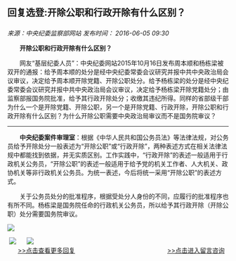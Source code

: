 ## 回复选登:开除公职和行政开除有什么区别？

### 

_来源：中央纪委监察部网站_ _发布时间： 2016-06-05 09:30_

　　**开除公职和行政开除有什么区别？**

　　网友“基层纪委人员”：中央纪委网站2015年10月16日发布周本顺和杨栋梁被双开的通报：给予周本顺的处分是经中央纪委常委会议研究并报中共中央政治局会议审议，决定给予周本顺开除党籍、开除公职处分。给予杨栋梁的处分是经中央纪委常委会议研究并报中共中央政治局会议审议，决定给予杨栋梁开除党籍处分；由监察部报国务院批准，给予其行政开除处分；收缴其违纪所得。同样的省部级干部为什么一个是开除党籍、开除公职，另一个是开除党籍、行政开除，开除公职和行政开除有什么区别？为什么开除公职需要中央政治局审议而不是国务院审议？

___

　　**中央纪委案件审理室**：根据《中华人民共和国公务员法》等法律法规，对公务员给予开除处分一般表述为“开除公职”或“行政开除”，两种表述方式在相关法律法规中都能找到依据，并无实质区别。工作实践中，“行政开除”的表述一般适用于行政机关公务员，“开除公职”的表述一般适用于给予党的机关工作者、人大机关、政协机关等非行政机关公务员。为统一表述，今后将统一采用“开除公职”的表述方式。

　　关于公务员处分的批准程序，根据受处分人身份的不同，应履行的批准程序也有所不同。杨栋梁是国务院任命的行政机关公务员，所以给予其行政开除（开除公职）处分需要国务院审议。

![](https://www.ccdi.gov.cn/hdjln/ywtt/201606/W020210531593290891746.jpg)

 [![](https://www.ccdi.gov.cn/hdjln/ywtt/201606/W020210531593291009967.jpg)](http://www.ccdi.gov.cn/hdjl/hfxd/index.html)      [![](https://www.ccdi.gov.cn/hdjln/ywtt/201606/W020210531593291092669.jpg)](http://interact.ccdi.gov.cn/lyb/index.html)   
      [\>>点击查看更多回复](http://www.ccdi.gov.cn/hdjl/hfxd/index.html)　　　　　　　　　　　　　　　[\>>点击进入留言咨询](http://interact.ccdi.gov.cn/lyb/index.html)